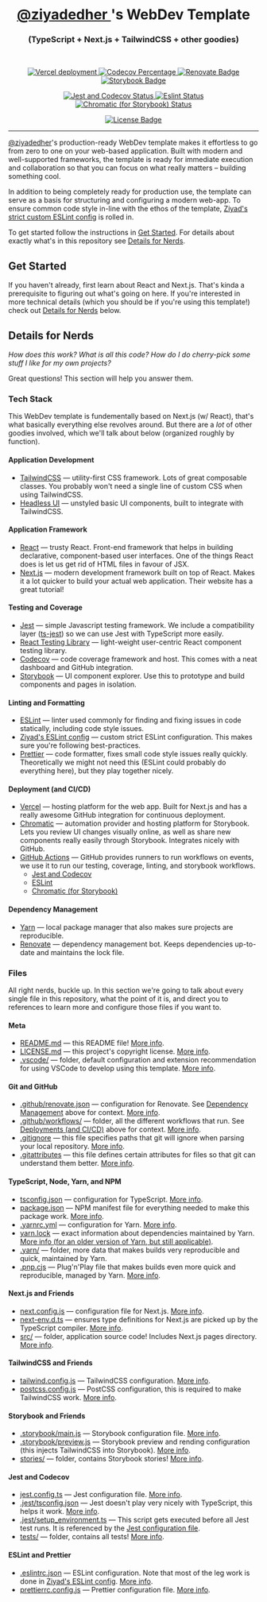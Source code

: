 <h1 align="center">
    <a href="https://twitter.com" target="_blank" rel="noreferrer">
        @ziyadedher
    </a>'s WebDev Template
</h1>
<h3 align="center">
    (TypeScript + Next.js + TailwindCSS + other goodies)
</h3>
<br />

<p align="center">
    <a href="https://vercel.com/ziyadedher/webdev-template">
        <img alt="Vercel deployment" src="https://img.shields.io/github/deployments/ziyadedher/webdev-template/production?label=vercel&logo=vercel">
    </a>
    <a href="https://codecov.io/gh/ziyadedher/webdev-template">
        <img alt="Codecov Percentage" src="https://codecov.io/gh/ziyadedher/webdev-template/branch/main/graph/badge.svg?token=LCRTOFTXS8"/>
    </a>
    <a href="https://app.renovatebot.com/dashboard#github/ziyadedher/webdev-template">
        <img alt="Renovate Badge" src="https://img.shields.io/badge/renovate-enabled-dark_green?logo=renovatebot"/>
    </a>
    <a href="https://www.chromatic.com/builds?appId=61526631cca20a004ab84023">
        <img alt="Storybook Badge" src="https://raw.githubusercontent.com/storybookjs/brand/master/badge/badge-storybook.svg"/>
    </a>
</p>

<p align="center">
    <a href="https://github.com/ziyadedher/webdev-template/actions/workflows/jest-and-codecov.yaml">
        <img alt="Jest and Codecov Status" src="https://github.com/ziyadedher/webdev-template/actions/workflows/jest-and-codecov.yaml/badge.svg" />
    </a>
    <a href="https://github.com/ziyadedher/webdev-template/actions/workflows/eslint.yaml">
        <img alt="Eslint Status" src="https://github.com/ziyadedher/webdev-template/actions/workflows/eslint.yaml/badge.svg" />
    </a>
    <a href="https://github.com/ziyadedher/webdev-template/actions/workflows/chromatic.yaml">
        <img alt="Chromatic (for Storybook) Status" src="https://github.com/ziyadedher/webdev-template/actions/workflows/chromatic.yaml/badge.svg" />
    </a>
</p>

<p align="center">
    <a href="https://github.com/ziyadedher/webdev-template/blob/main/LICENSE.md">
        <img alt="License Badge" src="https://img.shields.io/github/license/ziyadedher/webdev-template"/>
    </a>    
</p>

---

[@ziyadedher](https://twitter.com/ziyadedher)'s production-ready WebDev template makes it effortless to go from zero to one on your web-based application. Built with modern and well-supported frameworks, the template is ready for immediate execution and collaboration so that you can focus on what really matters – building something cool.

In addition to being completely ready for production use, the template can serve as a basis for structuring and configuring a modern web-app. To ensure common code style in-line with the ethos of the template, [Ziyad's strict custom ESLint config](https://github.com/ziyadedher/eslint-config) is rolled in.

To get started follow the instructions in [Get Started](#get-started). For details about exactly what's in this repository see [Details for Nerds](#details-for-nerds).

## Get Started

If you haven't already, first learn about React and Next.js. That's kinda a prerequisite to figuring out what's going on here. If you're interested in more technical details (which you should be if you're using this template!) check out [Details for Nerds](#details-for-nerds) below.

## Details for Nerds

_How does this work?_ _What is all this code?_ _How do I do cherry-pick some stuff I like for my own projects?_

Great questions! This section will help you answer them.

### Tech Stack

This WebDev template is fundementally based on Next.js (w/ React), that's what basically everything else revolves around. But there are a _lot_ of other goodies involved, which we'll talk about below (organized roughly by function).

#### Application Development

- [TailwindCSS](https://tailwindcss.com/) — utility-first CSS framework. Lots of great composable classes. You probably won't need a single line of custom CSS when using TailwindCSS.
- [Headless UI](https://headlessui.dev) — unstyled basic UI components, built to integrate with TailwindCSS.

#### Application Framework

- [React](https://reactjs.org/) — trusty React. Front-end framework that helps in building declarative, component-based user interfaces. One of the things React does is let us get rid of HTML files in favour of JSX.
- [Next.js](https://nextjs.org/) — modern development framework built on top of React. Makes it a lot quicker to build your actual web application. Their website has a great tutorial!

#### Testing and Coverage

- [Jest](https://jestjs.io/) — simple Javascript testing framework. We include a compatibility layer ([ts-jest](https://github.com/kulshekhar/ts-jest)) so we can use Jest with TypeScript more easily.
- [React Testing Library](https://testing-library.com/docs/react-testing-library/intro/) — light-weight user-centric React component testing library.
- [Codecov](https://about.codecov.io/) — code coverage framework and host. This comes with a neat dashboard and GitHub integration.
- [Storybook](https://storybook.js.org) — UI component explorer. Use this to prototype and build components and pages in isolation.

#### Linting and Formatting

- [ESLint](https://eslint.org/) — linter used commonly for finding and fixing issues in code statically, including code style issues.
- [Ziyad's ESLint config](https://github.com/ziyadedher/eslint-config) — custom strict ESLint configuration. This makes sure you're following best-practices.
- [Prettier](https://prettier.io/) — code formatter, fixes small code style issues really quickly. Theoretically we might not need this (ESLint could probably do everything here), but they play together nicely.

#### Deployment (and CI/CD)

- [Vercel](https://vercel.com/) — hosting platform for the web app. Built for Next.js and has a really awesome GitHub integration for continuous deployment.
- [Chromatic](https://chromatic.com) — automation provider and hosting platform for Storybook. Lets you review UI changes visually online, as well as share new components really easily through Storybook. Integrates nicely with GitHub.
- [GitHub Actions](https://github.com/features/actions) — GitHub provides runners to run workflows on events, we use it to run our testing, coverage, linting, and storybook workflows.
  - [Jest and Codecov](https://github.com/ziyadedher/webdev-template/actions/workflows/jest-and-codecov.yaml)
  - [ESLint](https://github.com/ziyadedher/webdev-template/actions/workflows/eslint.yaml)
  - [Chromatic (for Storybook)](https://github.com/ziyadedher/webdev-template/actions/workflows/chromatic.yaml)

#### Dependency Management

- [Yarn](https://yarnpkg.com/) — local package manager that also makes sure projects are reproducible.
- [Renovate](https://renovatebot.com) — dependency management bot. Keeps dependencies up-to-date and maintains the lock file.

### Files

All right nerds, buckle up. In this section we're going to talk about every single file in this repository, what the point of it is, and direct you to references to learn more and configure those files if you want to.

#### Meta

- [README.md](README.md) — this README file! [More info](https://docs.github.com/en/repositories/managing-your-repositorys-settings-and-features/customizing-your-repository/about-readmes).
- [LICENSE.md](LICENSE.md) — this project's copyright license. [More info](https://docs.github.com/en/repositories/managing-your-repositorys-settings-and-features/customizing-your-repository/licensing-a-repository).
- [.vscode/](.vscode/) — folder, default configuration and extension recommendation for using VSCode to develop using this template. [More info](https://code.visualstudio.com/docs/getstarted/settings).

#### Git and GitHub

- [.github/renovate.json](.github/renovate.json) — configuration for Renovate. See [Dependency Management](#dependency-management) above for context. [More info](https://docs.renovatebot.com/configuration-options/).
- [.github/workflows/](.github/workflows/) — folder, all the different workflows that run. See [Deployments (and CI/CD)](#deployments-and-ci-cd) above for context. [More info](https://docs.github.com/en/actions/learn-github-actions).
- [.gitignore](.gitignore) — this file specifies paths that git will ignore when parsing your local repository. [More info](https://git-scm.com/docs/gitignore).
- [.gitattributes](.gitattributes) — this file defines certain attributes for files so that git can understand them better. [More info](https://git-scm.com/docs/gitattributes).

#### TypeScript, Node, Yarn, and NPM

- [tsconfig.json](tsconfig.json) — configuration for TypeScript. [More info](https://www.typescriptlang.org/docs/handbook/tsconfig-json.html).
- [package.json](package.json) — NPM manifest file for everything needed to make this package work. [More info](https://docs.npmjs.com/cli/v7/configuring-npm/package-json).
- [.yarnrc.yml](.yarnrc.yml) — configuration for Yarn. [More info](https://yarnpkg.com/configuration/yarnrc.).
- [yarn.lock](yarn.lock) — exact information about dependencies maintained by Yarn. [More info (for an older version of Yarn, but still applicable)](https://classic.yarnpkg.com/en/docs/yarn-lock/).
- [.yarn/](.yarn/) — folder, more data that makes builds very reproducible and quick, maintained by Yarn.
- [.pnp.cjs](.pnp.cjs) — Plug'n'Play file that makes builds even more quick and reproducible, managed by Yarn. [More info](https://yarnpkg.com/features/pnp.).

#### Next.js and Friends

- [next.config.js](next.config.js) — configuration file for Next.js. [More info](https://nextjs.org/docs/api-reference/next.config.js/introduction).
- [next-env.d.ts](next-env.d.ts) — ensures type definitions for Next.js are picked up by the TypeScript compiler. [More info](https://nextjs.org/docs/basic-features/typescript).
- [src/](src/) — folder, application source code! Includes Next.js pages directory. [More info](https://nextjs.org/docs/advanced-features/src-directory).

#### TailwindCSS and Friends

- [tailwind.config.js](tailwind.config.js) — TailwindCSS configuration. [More info](https://tailwindcss.com/docs/configuration).
- [postcss.config.js](postcss.config.js) — PostCSS configuration, this is required to make TailwindCSS work. [More info](https://tailwindcss.com/docs/installation#add-tailwind-as-a-post-css-plugin).

#### Storybook and Friends

- [.storybook/main.js](.storybook/main.js) — Storybook configuration file. [More info](https://storybook.js.org/docs/react/configure/overview).
- [.storybook/preview.js](.storybook/preview.js) — Storybook preview and rending configuration (this injects TailwindCSS into Storybook). [More info](https://storybook.js.org/docs/react/configure/overview).
- [stories/](stories/) — folder, contains Storybook stories! [More info](https://storybook.js.org/docs/react/get-started/whats-a-story).

#### Jest and Codecov

- [jest.config.ts](jest.config.ts) — Jest configuration file. [More info](https://jestjs.io/docs/configuration).
- [.jest/tsconfig.json](.jest/tsconfig.json) — Jest doesn't play very nicely with TypeScript, this helps it work. [More info](https://github.com/vercel/next.js/issues/8663).
- [.jest/setup_environment.ts](.jest/setup_environment.ts) — This script gets executed before all Jest test runs. It is referenced by the [Jest configuration file](jest.config.ts).
- [tests/](tests/) — folder, contains all tests! [More info](https://jestjs.io/docs/getting-started).

#### ESLint and Prettier

- [.eslintrc.json](.eslintrc.json) — ESLint configuration. Note that most of the leg work is done in [Ziyad's ESLint config](https://github.com/ziyadedher/eslint-config). [More info](https://eslint.org/docs/user-guide/configuring/).
- [prettierrc.config.js](prettierrc.config.js) — Prettier configuration file. [More info](https://prettier.io/docs/en/configuration.html).
